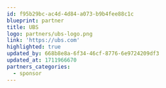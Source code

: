 ```yaml
---
id: f95b29bc-ac4d-4d84-a073-b9b4fee88c1c
blueprint: partner
title: UBS
logo: partners/ubs-logo.png
link: 'https://ubs.com'
highlighted: true
updated_by: 668b8e8a-6f34-46cf-8776-6e9724209df3
updated_at: 1711966670
partners_categories:
  - sponsor
---
```

